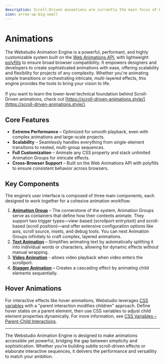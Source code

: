 ```yaml
---
description: Scroll-Driven animations are currently the main focus of Webstudio animations.
icon: arrow-up-big-small
---
```


# Animations

The Webstudio Animation Engine is a powerful, performant, and highly customizable system built on the [Web Animations API](https://developer.mozilla.org/en-US/docs/Web/API/Web_Animations_API), with lightweight [polyfills](https://developer.mozilla.org/en-US/docs/Glossary/Polyfill) to ensure broad browser compatibility. It empowers designers and developers to create sophisticated animations with ease, offering scalability and flexibility for projects of any complexity. Whether you're animating simple transitions or orchestrating intricate, multi-layered effects, this engine provides the tools to bring your vision to life. \
\
If you want to learn the lower-level technical foundation behind Scroll-Driven animations, check out [https://scroll-driven-animations.style/](https://scroll-driven-animations.style/).

## Core Features

* **Extreme Performance** – Optimized for smooth playback, even with complex animations and large-scale projects.
* **Scalability** – Seamlessly handles everything from single-element transitions to nested, multi-group sequences.
* **Full Customization** – Animate any CSS property and stack unlimited Animation Groups for intricate effects.
* **Cross-Browser Support** – Built on the Web Animations API with polyfills to ensure consistent behavior across browsers.

## Key Components

The engine’s user interface is composed of three main components, each designed to work together for a cohesive animation workflow:

1. [**Animation Group**](../core-components/animation-group.md) – The cornerstone of the system, Animation Groups serve as containers that define how their contents animate. They support two trigger types—view-based (scrollport entry/exit) and scroll-based (scroll position)—and offer extensive configuration options like axis, scroll source, insets, and debug tools. You can nest Animation Groups infinitely to craft complex, layered animations.
2. [**Text Animation**](../core-components/text-animation.md) – Simplifies animating text by automatically splitting it into individual words or characters, allowing for dynamic effects without manual wrapping.
3. [**Video Animation**](../core-components/video-animation.md) - allows video playback when video enters the scrollport.
4. [**Stagger Animation**](../core-components/stagger-animation.md) – Creates a cascading effect by animating child elements sequentially.

## Hover Animations

For interactive effects like hover animations, Webstudio leverages [CSS variables](css-variables.md) with a "parent interaction modifies children" approach. Define hover states on a parent element, then use CSS variables to adjust child element properties dynamically. For more information, see [CSS Variables – Parent-Child Interactions](css-variables.md#parent-child-interactions).

***

The Webstudio Animation Engine is designed to make animations accessible yet powerful, bridging the gap between simplicity and sophistication. Whether you’re building subtle scroll-driven effects or elaborate interactive sequences, it delivers the performance and versatility to match your ambition.
